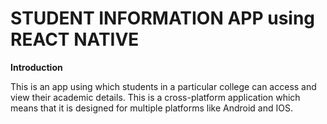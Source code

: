 # STUDENT INFORMATION APP using REACT NATIVE

**Introduction**

This is an app using which students in a particular college can access and view their academic details. This is a cross-platform application which means that it is designed for multiple platforms like Android and IOS.
